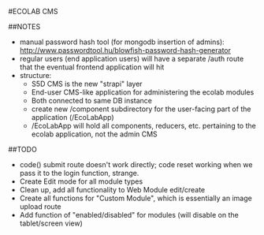 #ECOLAB CMS

##NOTES
  - manual password hash tool (for mongodb insertion of admins):
    http://www.passwordtool.hu/blowfish-password-hash-generator
  - regular users (end application users) will have a separate /auth route that the eventual frontend application will hit
  - structure:
    - S5D CMS is the new "strapi" layer
    - End-user CMS-like application for administering the ecolab modules
    - Both connected to same DB instance
    - create new /component subdirectory for the user-facing part of the application (/EcoLabApp)
    - /EcoLabApp will hold all components, reducers, etc. pertaining to the ecolab application, not the admin CMS

##TODO
  - code() submit route doesn't work directly; code reset working when we pass it to the login function, strange.
  - Create Edit mode for all module types
  - Clean up, add all functionality to Web Module edit/create
  - Create all functions for "Custom Module", which is essentially an image upload route
  - Add function of "enabled/disabled" for modules (will disable on the tablet/screen view)
